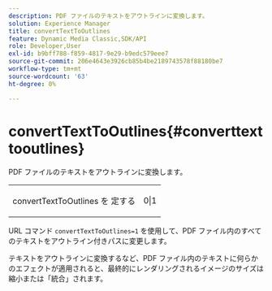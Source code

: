 ```yaml
---
description: PDF ファイルのテキストをアウトラインに変換します。
solution: Experience Manager
title: convertTextToOutlines
feature: Dynamic Media Classic,SDK/API
role: Developer,User
exl-id: b9bff788-f859-4817-9e29-b9edc579eee7
source-git-commit: 206e4643e3926cb85b4be2189743578f88180be7
workflow-type: tm+mt
source-wordcount: '63'
ht-degree: 0%

---
```


# convertTextToOutlines{#converttexttooutlines}

PDF ファイルのテキストをアウトラインに変換します。

<table id="simpletable_FDE0D8786BC747AF87A336452500E695"> 
 <tr class="strow"> 
  <td class="stentry"> <p>convertTextToOutlines を <span class="codeph"> 定する </span> </p> </td> 
  <td class="stentry"> <p>0|1 </p></td> 
 </tr> 
</table>

URL コマンド `convertTextToOutlines=1` を使用して、PDF ファイル内のすべてのテキストをアウトライン付きパスに変更します。

テキストをアウトラインに変換するなど、PDF ファイル内のテキストに何らかのエフェクトが適用されると、最終的にレンダリングされるイメージのサイズは縮小または「統合」されます。

